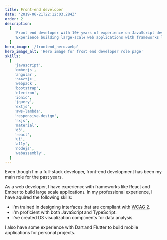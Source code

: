 ```yaml
---
title: Front-end developer
date: '2019-06-21T22:12:03.284Z'
order: 2
description:
  [
    'Front end developer with 10+ years of experience on JavaScript development',
    'Experience building large-scale web applications with frameworks like Ember and React.',
  ]
hero_image: '/frontend_hero.webp'
hero_image_alt: 'Hero image for front end developer role page'
skills:
  [
    'javascript',
    'emberjs',
    'angular',
    'reactjs',
    'webpack',
    'bootstrap',
    'electron',
    'ionic',
    'jquery',
    'extjs',
    'aws-lambda',
    'responsive-design',
    'rxjs',
    'material',
    'd3',
    'react',
    'ui',
    'a11y',
    'nodejs',
    'webassembly',
  ]
---
```


Even though I'm a full-stack developer, front-end development has been my main role for the past years.

As a web developer, I have experience with frameworks like React and Ember to build large scale applications.
In my professional experience, I have aquired the following skills:

- I'm trained in designing interfaces that are compliant with [WCAG 2](https://www.w3.org/WAI/standards-guidelines/wcag/).
- I'm proficient with both JavaScript and TypeScript.
- I've created D3 visualization components for data analysis.

I also have some experience with Dart and Flutter to build mobile applications for personal projects.
